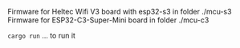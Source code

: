 Firmware for Heltec Wifi V3 board with esp32-s3 in folder ./mcu-s3
Firmware for ESP32-C3-Super-Mini board in folder ./mcu-c3

``cargo run`` ... to run it